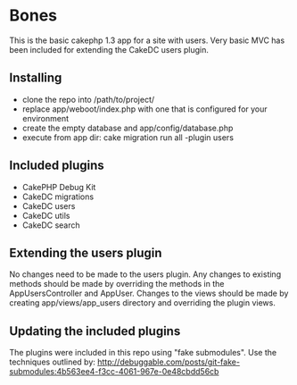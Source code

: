 # Bones #

This is the basic cakephp 1.3 app for a site with users. Very basic MVC has been included for
extending the CakeDC users plugin.

## Installing ##
* clone the repo into /path/to/project/
* replace app/weboot/index.php with one that is configured for your environment
* create the empty database and app/config/database.php
* execute from app dir: cake migration run all -plugin users

## Included plugins ##
* CakePHP Debug Kit
* CakeDC migrations
* CakeDC users
* CakeDC utils
* CakeDC search

## Extending the users plugin ##

No changes need to be made to the users plugin. Any changes to existing methods should be made
by overriding the methods in the AppUsersController and AppUser. Changes to the views should be made by
creating app/views/app_users directory and overriding the plugin views.

## Updating the included plugins ##

The plugins were included in this repo using "fake submodules". Use the techniques outlined by:
http://debuggable.com/posts/git-fake-submodules:4b563ee4-f3cc-4061-967e-0e48cbdd56cb
